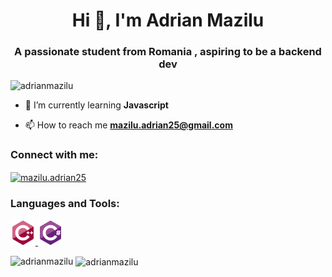 
<h1 align="center">Hi 👋, I'm Adrian Mazilu</h1>
<h3 align="center">A passionate student from Romania , aspiring to be a backend dev</h3>

<p align="left"> <img src="https://komarev.com/ghpvc/?username=adrianmazilu&label=Profile%20views&color=0e75b6&style=flat" alt="adrianmazilu" /> </p>

- 🌱 I’m currently learning **Javascript**

- 📫 How to reach me **mazilu.adrian25@gmail.com**

<h3 align="left">Connect with me:</h3>
<p align="left">
<a href="https://instagram.com/mazilu.adrian25" target="blank"><img align="center" src="https://raw.githubusercontent.com/rahuldkjain/github-profile-readme-generator/master/src/images/icons/Social/instagram.svg" alt="mazilu.adrian25" height="30" width="40" /></a>
</p>

<h3 align="left">Languages and Tools:</h3>
<p align="left"> <a href="https://www.w3schools.com/cpp/" target="_blank" rel="noreferrer"> <img src="https://raw.githubusercontent.com/devicons/devicon/master/icons/cplusplus/cplusplus-original.svg" alt="cplusplus" width="40" height="40"/> </a> <a href="https://www.w3schools.com/cs/" target="_blank" rel="noreferrer"> <img src="https://raw.githubusercontent.com/devicons/devicon/master/icons/csharp/csharp-original.svg" alt="csharp" width="40" height="40"/> </a> </p>

<p><img align="left" src="https://github-readme-stats.vercel.app/api/top-langs?username=adrianmazilu&show_icons=true&locale=en&layout=compact" alt="adrianmazilu" /></p>

<p>&nbsp;<img align="center" src="https://github-readme-stats.vercel.app/api?username=adrianmazilu&show_icons=true&locale=en" alt="adrianmazilu" /></p>
